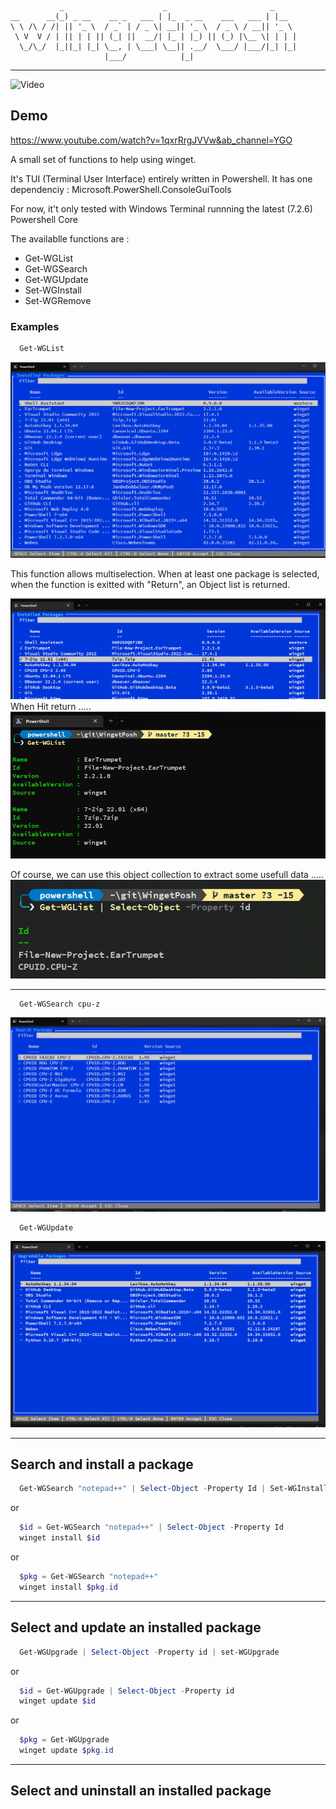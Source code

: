 ```
           _                      _                       _
__      __(_) _ __    __ _   ___ | |_  _ __    ___   ___ | |__
\ \ /\ / /| || '_ \  / _` | / _ \| __|| '_ \  / _ \ / __|| '_ \
 \ V  V / | || | | || (_| ||  __/| |_ | |_) || (_) |\__ \| | | |
  \_/\_/  |_||_| |_| \__, | \___| \__|| .__/  \___/ |___/|_| |_|
                     |___/            |_|
```
***

![Video](https://img.youtube.com/vi/1qxrRrgJVVw/0.jpg)

## Demo
https://www.youtube.com/watch?v=1qxrRrgJVVw&ab_channel=YGO


A small set of functions to help using winget.

It's TUI (Terminal User Interface) entirely written in Powershell.
It has one dependenciy : Microsoft.PowerShell.ConsoleGuiTools

For now, it't only tested with Windows Terminal runnning the latest (7.2.6) Powershell Core

The availablle functions are :
- Get-WGList
- Get-WGSearch
- Get-WGUpdate
- Set-WGInstall
- Set-WGRemove
  
  
### Examples
``` Powershell
  Get-WGList
```
![image1](images/img1.png)

This function allows multiselection.
When at least one package is selected, when the function is exitted with "Return", an Object list is returned.

![](images/img4.png)
When Hit return .....
![](images/img5.png)

Of course, we can use this object collection to extract some usefull data .....
![](images/img6.png)


***

``` Powershell
  Get-WGSearch cpu-z
```
![image2](images/img2.png)

``` Powershell
  Get-WGUpdate
```
![image3](images/img3.png)

***

## Search and install a package

``` Powershell
  Get-WGSearch "notepad++" | Select-Object -Property Id | Set-WGInstall
```
or
``` Powershell
  $id = Get-WGSearch "notepad++" | Select-Object -Property Id
  winget install $id
```
or
``` Powershell
  $pkg = Get-WGSearch "notepad++"
  winget install $pkg.id
```

***

## Select and update an installed package
``` Powershell
  Get-WGUpgrade | Select-Object -Property id | set-WGUpgrade
```
or
``` Powershell
  $id = Get-WGUpgrade | Select-Object -Property id
  winget update $id
```
or
``` Powershell
  $pkg = Get-WGUpgrade
  winget update $pkg.id
```

***

## Select and uninstall an installed package
``` Powershell
```